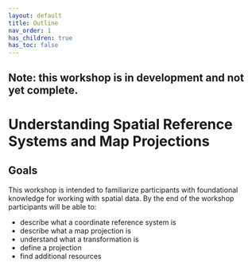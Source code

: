```yaml
---
layout: default
title: Outline
nav_order: 1
has_children: true
has_toc: false
---
```

## Note: this workshop is in development and not yet complete.

# Understanding Spatial Reference Systems and Map Projections

## Goals

This workshop is intended to familiarize participants with foundational knowledge for working with spatial data. By the end of the workshop participants will be able to:

- describe what a coordinate reference system is
- describe what a map projection is
- understand what a transformation is
- define a projection
- find additional resources
